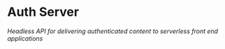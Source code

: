 # **Auth Server**

_Headless API for delivering authenticated content to serverless front end applications_
